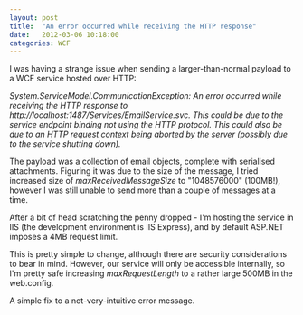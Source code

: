 ```yaml
---
layout: post
title:  "An error occurred while receiving the HTTP response"
date:   2012-03-06 10:18:00
categories: WCF
---
```


I was having a strange issue when sending a larger-than-normal payload to a WCF service hosted over HTTP:

<i>System.ServiceModel.CommunicationException: An error occurred while receiving the HTTP response to http://localhost:1487/Services/EmailService.svc. This could be due to the service endpoint binding not using the HTTP protocol. This could also be due to an HTTP request context being aborted by the server (possibly due to the service shutting down).</i>

The payload was a collection of email objects, complete with serialised attachments. Figuring it was due to the size of the message, I tried increased size of <i>maxReceivedMessageSize</i> to "1048576000" (100MB!), however I was still unable to send more than a couple of messages at a time.

After a bit of head scratching the penny dropped - I'm hosting the service in IIS (the development environment is IIS Express), and by default ASP.NET imposes a 4MB request limit.

This is pretty simple to change, although there are security considerations to bear in mind. However, our service will only be accessible internally, so I'm pretty safe increasing <i>maxRequestLength</i> to a rather large 500MB in the web.config.

A simple fix to a not-very-intuitive error message.